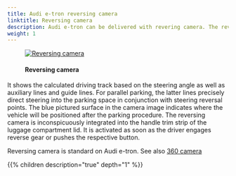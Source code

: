 ```yaml
---
title: Audi e-tron reversing camera
linktitle: Reversing camera
description: Audi e-tron can be delivered with revering camera. The reversing camera simplifies maneuvering by showing the zone behind the vehicle on the MMI display.
weight: 1
---
```

<!-- markdownlint-disable MD033 -->
<figure>
    <a href="https://media.electrichasgoneaudi.net/multimedia/models/e-tron/technology/drivingassistance/reversingcamera/rearviewcamera.jpg">
        <img src="https://media.electrichasgoneaudi.net/multimedia/models/e-tron/technology/drivingassistance/reversingcamera/rearviewcameras.jpg"
        alt="Reversing camera" title="Reversing camera">
    </a>
    <figcaption><h4>Reversing camera</h4></figcaption>
</figure>

 It shows the calculated driving track based on the steering angle as well as auxiliary lines and guide lines. For parallel parking, the latter lines precisely direct steering into the parking space in conjunction with steering reversal points. The blue pictured surface in the camera image indicates where the vehicle will be positioned after the parking procedure. The reversing camera is inconspicuously integrated into the handle trim strip of the luggage compartment lid. It is activated as soon as the driver engages reverse gear or pushes the respective button.

Reversing camera is standard on Audi e-tron. See also [360 camera](../360camera/)

{{% children description="true" depth="1" %}}
